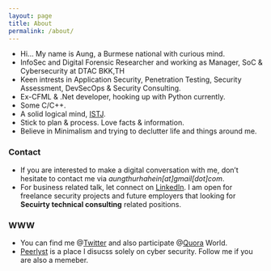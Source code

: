 ```yaml
---
layout: page
title: About
permalink: /about/
---
```


* Hi... My name is Aung, a Burmese national with curious mind.
* InfoSec and Digital Forensic Researcher and working as Manager, SoC & Cybersecurity at DTAC BKK,TH
* Keen intrests in Application Security, Penetration Testing, Security Assessment, DevSecOps & Security Consulting.
* Ex-CFML & .Net developer, hooking up with Python currently. 
* Some C/C++.
* A solid logical mind, [ISTJ](http://www.16personalities.com/istj-personality).
* Stick to plan & process. Love facts & information.
* Believe in Minimalism and trying to declutter life and things around me.

### Contact
* If you are interested to make a digital conversation with me, don’t hesitate to contact me via *aungthurhahein[at]gmail[dot]com*.
* For business related talk, let connect on [LinkedIn](https://www.linkedin.com/in/aung-thu-rha-hein-2947b718/). I am open for freelance security projects and future employers that looking for **Secuirty technical consulting** related positions.

### WWW
* You can find me @<a href="https://twitter.com/AtrHein" target="_blank">Twitter</a> and also participate @<a href="https://www.quora.com/profile/Aung-Thu-Rha-Hein" target="_blank">Quora</a> World. 
* [Peerlyst](https://www.peerlyst.com/users/aung-thu-rha-hein)  is a place I disucss solely on cyber security. Follow me if you are also a memeber.